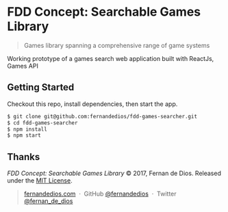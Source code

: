 FDD Concept: Searchable Games Library
=========

> Games library spanning a comprehensive range of game systems

Working prototype of a games search web application built with ReactJs, Games API

Getting Started
------------

Checkout this repo, install dependencies, then start the app.

```html
$ git clone git@github.com:fernandedios/fdd-games-searcher.git
$ cd fdd-games-searcher
$ npm install
$ npm start
```

Thanks
------

*FDD Concept: Searchable Games Library* © 2017, Fernan de Dios. Released under the [MIT License].<br>

> [fernandedios.com](http://fernandedios.com) &nbsp;&middot;&nbsp;
> GitHub [@fernandedios](https://github.com/fernandedios) &nbsp;&middot;&nbsp;
> Twitter [@fernan_de_dios](https://twitter.com/fernan_de_dios)

[MIT License]: http://mit-license.org/
